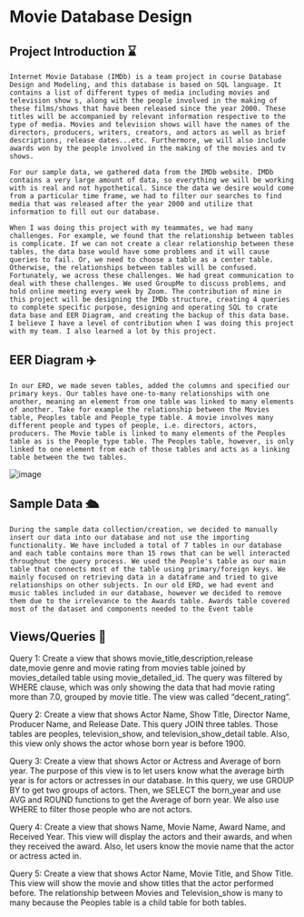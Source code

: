 # Movie Database Design

## Project Introduction :hourglass:
    Internet Movie Database (IMDb) is a team project in course Database Design and Modeling, and this database is based on SQL language. It contains a list of different types of media including movies and television show s, along with the people involved in the making of these films/shows that have been released since the year 2000. These titles will be accompanied by relevant information respective to the type of media. Movies and television shows will have the names of the directors, producers, writers, creators, and actors as well as brief descriptions, release dates...etc. Furthermore, we will also include awards won by the people involved in the making of the movies and tv shows.

    For our sample data, we gathered data from the IMDb website. IMDb contains a very large amount of data, so everything we will be working with is real and not hypothetical. Since the data we desire would come from a particular time frame, we had to filter our searches to find media that was released after the year 2000 and utilize that information to fill out our database.

    When I was doing this project with my teammates, we had many challenges. For example, we found that the relationship between tables is complicate. If we can not create a clear relationship between these tables, the data base would have some problems and it will cause queries to fail. Or, we need to choose a table as a center table. Otherwise, the relationships between tables will be confused. Fortunately, we across these challenges. We had great communication to deal with these challenges. We used GroupMe to discuss problems, and hold online meeting every week by Zoom. The contribution of mine in this project will be designing the IMDb structure, creating 4 queries to complete specific purpose, designing and operating SQL to crate data base and EER Diagram, and creating the backup of this data base. I believe I have a level of contribution when I was doing this project with my team. I also learned a lot by this project.


## EER Diagram :airplane:
    In our ERD, we made seven tables, added the columns and specified our primary keys. Our tables have one-to-many relationships with one another, meaning an element from one table was linked to many elements of another. Take for example the relationship between the Movies table, Peoples table and People_type table. A movie involves many different people and types of people, i.e. directors, actors, producers. The Movie table is linked to many elements of the Peoples table as is the People_type table. The Peoples table, however, is only linked to one element from each of those tables and acts as a linking table between the two tables.
![image](https://user-images.githubusercontent.com/73493858/222943889-aaed6790-42e3-467f-a57c-f71823c3932a.png)


## Sample Data :passenger_ship:
    During the sample data collection/creation, we decided to manually insert our data into our database and not use the importing functionality. We have included a total of 7 tables in our database and each table contains more than 15 rows that can be well interacted throughout the query process. We used the People's table as our main table that connects most of the table using primary/foreign keys. We mainly focused on retrieving data in a dataframe and tried to give relationships on other subjects. In our old ERD, we had event and music tables included in our database, however we decided to remove them due to the irrelevance to the Awards table. Awards table covered most of the dataset and components needed to the Event table
    
## Views/Queries :vertical_traffic_light:
Query 1: 
    Create a view that shows movie_title,description,release date,movie genre and movie rating from movies table joined by movies_detailed table using movie_detailed_id. The query was filtered by WHERE clause, which was only showing the data that had movie rating more than 7.0, grouped by movie title. The view was called “decent_rating”.
       
Query 2: 
    Create a view that shows Actor Name, Show Title, Director Name, Producer Name,
and Release Date. This query JOIN three tables. Those tables are peoples, television_show, and television_show_detail table. Also, this view only shows the actor whose born year is before 1900.

Query 3: 
    Create a view that shows Actor or Actress and Average of born year. The purpose of
this view is to let users know what the average birth year is for actors or actresses in our database. In this query, we use GROUP BY to get two groups of actors. Then, we SELECT the born_year and use AVG and ROUND functions to get the Average of born year. We also use WHERE to filter those people who are not actors.

Query 4: 
    Create a view that shows Name, Movie Name, Award Name, and Received Year. This view will display the actors and their awards, and when they received the award. Also, let users know the movie name that the actor or actress acted in.
    
Query 5: 
    Create a view that shows Actor Name, Movie Title, and Show Title. This view will show the movie and show titles that the actor performed before. The relationship between Movies and Television_show is many to many because the Peoples table is a child table for both tables.

